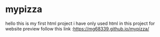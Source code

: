 # mypizza
hello this is my first html project 
i have only used html in this project
for website preview follow this link :https://mg68339.github.io/mypizza/
